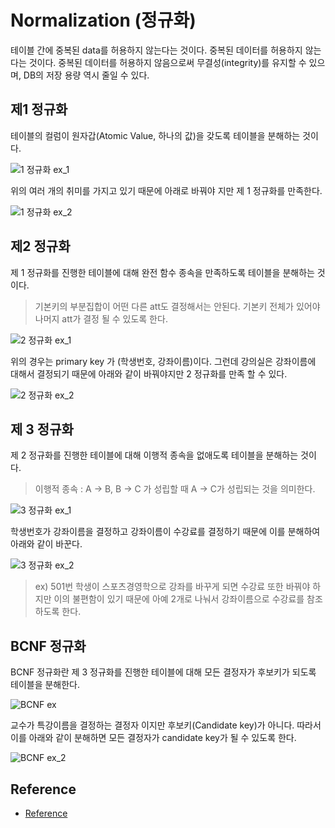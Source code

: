 # Normalization (정규화)
테이블 간에 중복된 data를 허용하지 않는다는 것이다. 중복된 데이터를 허용하지 않는다는 것이다.
중복된 데이터를 허용하지 않음으로써 무결성(integrity)를 유지할 수 있으며, DB의 저장 용량
역시 줄일 수 있다.

## 제1 정규화
테이블의 컬럼이 원자갑(Atomic Value, 하나의 값)을 갖도록 테이블을 분해하는 것이다.

![1 정규화 ex_1](https://user-images.githubusercontent.com/105041834/210511621-f4b517df-7060-45d6-a603-589ff657547d.jpg)

위의 여러 개의 취미를 가지고 있기 때문에 아래로 바꿔야 지만 제 1 정규화를 만족한다.

![1 정규화 ex_2](https://user-images.githubusercontent.com/105041834/210511630-c6f1b0cb-469d-4db4-9afb-636ff276b0c1.jpg)

## 제2 정규화
제 1 정규화를 진행한 테이블에 대해 완전 함수 종속을 만족하도록 테이블을 분해하는 것이다.
> 기본키의 부분집합이 어떤 다른 att도 결정해서는 안된다. 기본키 전체가 있어야 나머지 att가 결정 될 수 있도록 한다.

![2 정규화 ex_1](https://user-images.githubusercontent.com/105041834/210512244-a1b66ea7-0879-40f4-92fb-d1982349c072.jpg)

위의 경우는 primary key 가 (학생번호, 강좌이름)이다. 그런데 강의실은 강좌이름에 대해서 결정되기
때문에 아래와 같이 바꿔야지만 2 정규화를 만족 할 수 있다.

![2 정규화 ex_2](https://user-images.githubusercontent.com/105041834/210512254-96354bc4-28ef-49d5-b2eb-a2d833bc1b73.jpg)

## 제 3 정규화
제 2 정규화를 진행한 테이블에 대해 이행적 종속을 없애도록 테이블을 분해하는 것이다.

> 이행적 종속 : A -> B, B -> C 가 성립할 때 A -> C가 성립되는 것을 의미한다. 

![3 정규화 ex_1](https://user-images.githubusercontent.com/105041834/210514531-599c7c2f-8b8c-4c53-b79c-d911011ed110.jpg)

학생번호가 강좌이름을 결정하고 강좌이름이 수강료를 결정하기 때문에 이를 분해하여 아래와 같이 바꾼다.

![3 정규화 ex_2](https://user-images.githubusercontent.com/105041834/210514541-c8d00d62-94a0-4b89-a049-8a3e45722383.jpg)

> ex) 501번 학생이 스포츠경영학으로 강좌를 바꾸게 되면 수강료 또한 바꿔야 하지만 이의 불편함이
> 있기 때문에 아예 2개로 나눠서 강좌이름으로 수강료를 참조하도록 한다.

## BCNF 정규화
BCNF 정규화란 제 3 정규화를 진행한 테이블에 대해 모든 결정자가 후보키가 되도록 테이블을 분해한다.

![BCNF ex](https://user-images.githubusercontent.com/105041834/210515426-477e5295-48aa-44c3-aac1-f4061c8be6b2.jpg)

교수가 특강이름을 결정하는 결정자 이지만 후보키(Candidate key)가 아니다. 따라서 이를 아래와 같이
분해하면 모든 결정자가 candidate key가 될 수 있도록 한다.

![BCNF ex_2](https://user-images.githubusercontent.com/105041834/210515435-58c1e7f3-db75-4a86-a006-0eedcdbe22cc.jpg)


## Reference
- [Reference](https://mangkyu.tistory.com/110)